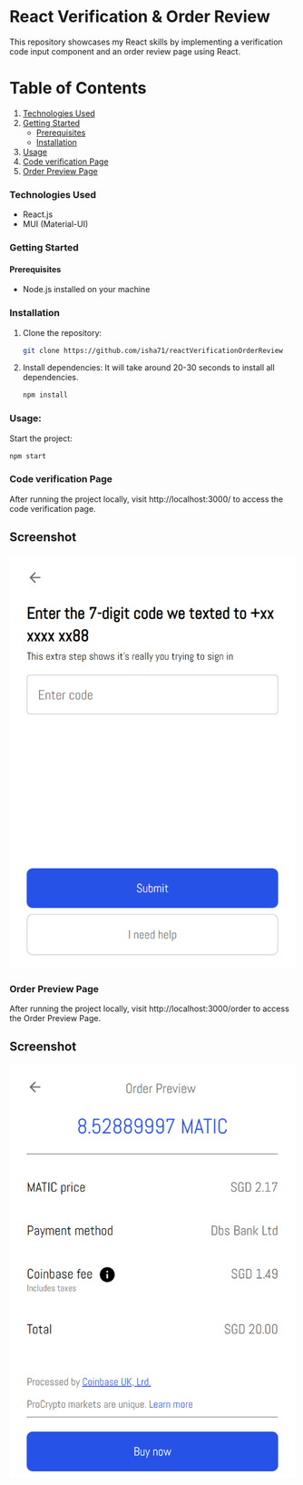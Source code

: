 # React Verification & Order Review
This repository showcases my React skills by implementing a verification code input component and an order review page using React.

# Table of Contents


1. [Technologies Used](#technologies-used)
3. [Getting Started](#getting-started)
   - [Prerequisites](#prerequisites)
   - [Installation](#installation)
4. [Usage](#usage)
5. [Code verification Page](#code-verification-page)
6. [Order Preview Page](#Order-preview-page)

### Technologies Used

- React.js
- MUI (Material-UI)

### Getting Started

#### Prerequisites

- Node.js installed on your machine

### Installation

1. Clone the repository:
   ```bash
   git clone https://github.com/isha71/reactVerificationOrderReview
   ```
2. Install dependencies: It will take around 20-30 seconds to install all dependencies.
   ```bash
   npm install
   ```

### Usage: 
Start the project:
   ```bash
   npm start
   ```


### Code verification Page
After running the project locally, visit http://localhost:3000/ to access the code verification page.

## Screenshot
![Screenshot](./screenshots/code_verification_page.png)

### Order Preview Page
After running the project locally, visit http://localhost:3000/order to access the Order Preview Page.

## Screenshot
![Screenshot](./screenshots/order_preview_page.png)


